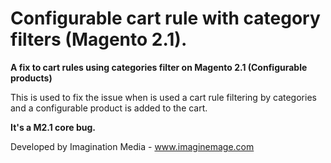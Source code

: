 # Configurable cart rule with category filters (Magento 2.1).
**A fix to cart rules using categories filter on Magento 2.1 (Configurable products)**

This is used to fix the issue when is used a cart rule filtering by categories and a configurable product is added to the cart.

**It's a M2.1 core bug.**

Developed by Imagination Media - www.imaginemage.com

